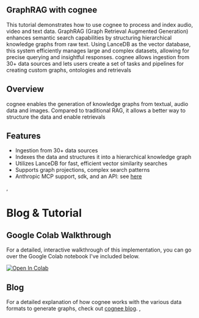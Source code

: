## GraphRAG with cognee
This tutorial demonstrates how to use cognee to process and index audio, video and text data. GraphRAG (Graph Retrieval Augmented Generation) enhances semantic search capabilities by structuring hierarchical knowledge graphs from raw text. Using LanceDB as the vector database, this system efficiently manages large and complex datasets, allowing for precise querying and insightful responses.
cognee allows ingestion from 30+ data sources and lets users create a set of tasks and pipelines for creating custom graphs, ontologies and retrievals
## Overview
cognee enables the generation of knowledge graphs from textual, audio data and images. Compared to traditional RAG, it allows a better way to structure the data and enable retrievals
## Features
- Ingestion from 30+ data sources
- Indexes the data and structures it into a hierarchical knowledge graph
- Utilizes LanceDB for fast, efficient vector similarity searches
- Supports graph projections, complex search patterns
- Anthropic MCP support, sdk, and an API: see [here](https://github.com/topoteretes/cognee-mcp-server)


‚
# Blog & Tutorial

## Google Colab Walkthrough
For a detailed, interactive walkthrough of this implementation, you can go over the Google Colab notebook I've included below. 

[![Open In Colab](https://colab.research.google.com/assets/colab-badge.svg)](https://drive.google.com/file/d/1TD2tNw3lKveOObPwAclMun-IcOh56pN0/view?usp=sharing)


## Blog

For a detailed explanation of how cognee works with the various data formats to generate graphs, check out [cognee blog](tbd).
‚